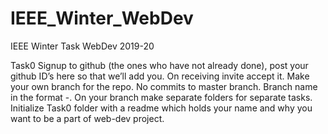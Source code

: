 # IEEE_Winter_WebDev
IEEE Winter Task WebDev 2019-20

Task0
Signup to github (the ones who have not already done), post your github ID’s here so that we’ll add you. On receiving invite accept it.
Make your own branch for the repo. No commits to master branch. Branch name in the format <name>-<surname>. On your branch make separate folders for separate tasks.
Initialize Task0 folder with a readme which holds your name and why you want to be a part of web-dev project.
